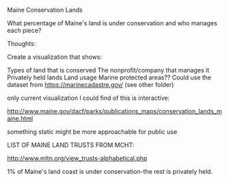 Maine Conservation Lands

What percentage of Maine's land is under conservation and who manages each piece?

Thoughts:

Create a visualization that shows:

Types of land that is conserved
The nonprofit/company that manages it
Privately held lands
Land usage
Marine protected areas?? Could use the dataset from https://marinecadastre.gov/ (see other folder)

only current visualization I could find of this is interactive:

http://www.maine.gov/dacf/parks/publications_maps/conservation_lands_maine.html

something static might be more approachable for public use

LIST OF MAINE LAND TRUSTS FROM MCHT:

http://www.mltn.org/view_trusts-alphabetical.php

1% of Maine's land coast is under conservation-the rest is privately held. 